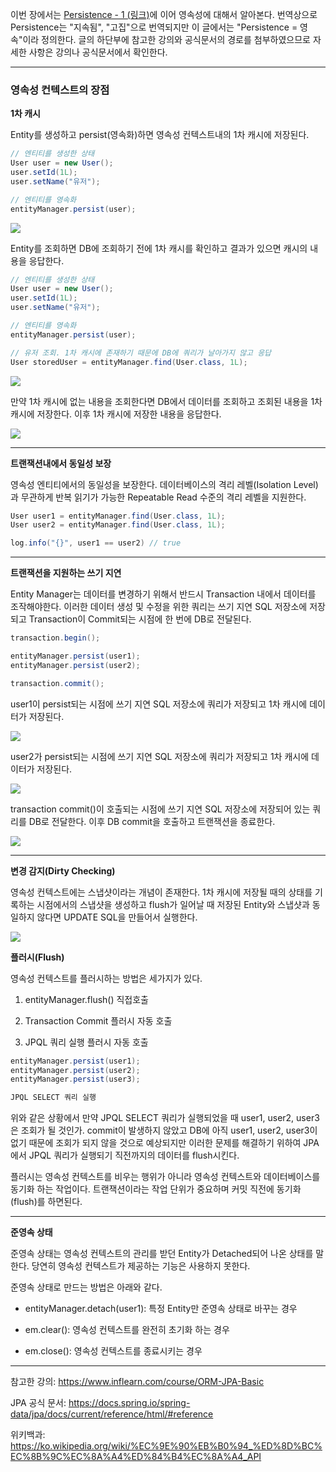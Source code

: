 이번 장에서는 [Persistence - 1 (링크)](https://imprint.tistory.com/112?category=1003393)에 이어 영속성에 대해서 알아본다.
번역상으로 Persistence는 "지속됨", "고집"으로 번역되지만 이 글에서는 "Persistence = 영속"이라 정의한다.
글의 하단부에 참고한 강의와 공식문서의 경로를 첨부하였으므로 자세한 사항은 강의나 공식문서에서 확인한다.

---

### 영속성 컨텍스트의 장점

**1차 캐시**

Entity를 생성하고 persist(영속화)하면 영속성 컨텍스트내의 1차 캐시에 저장된다.
```java
// 엔티티를 생성한 상태
User user = new User();
user.setId(1L);
user.setName("유저");

// 엔티티를 영속화
entityManager.persist(user);
```

![](image/7.png)

Entity를 조회하면 DB에 조회하기 전에 1차 캐시를 확인하고 결과가 있으면 캐시의 내용을 응답한다.
```java
// 엔티티를 생성한 상태
User user = new User();
user.setId(1L);
user.setName("유저");

// 엔티티를 영속화
entityManager.persist(user);

// 유저 조회. 1차 캐시에 존재하기 때문에 DB에 쿼리가 날아가지 않고 응답
User storedUser = entityManager.find(User.class, 1L);
```

![](image/8.png)

만약 1차 캐시에 없는 내용을 조회한다면 DB에서 데이터를 조회하고 조회된 내용을 1차 캐시에 저장한다.
이후 1차 캐시에 저장한 내용을 응답한다.

![](image/9.png)

---

**트랜잭션내에서 동일성 보장**

영속성 엔티티에서의 동일성을 보장한다.
데이터베이스의 격리 레벨(Isolation Level)과 무관하게 반복 읽기가 가능한 Repeatable Read 수준의 격리 레벨을 지원한다.

```java
User user1 = entityManager.find(User.class, 1L);
User user2 = entityManager.find(User.class, 1L);

log.info("{}", user1 == user2) // true
```

---

**트랜잭션을 지원하는 쓰기 지연**

Entity Manager는 데이터를 변경하기 위해서 반드시 Transaction 내에서 데이터를 조작해야한다.
이러한 데이터 생성 및 수정을 위한 쿼리는 쓰기 지연 SQL 저장소에 저장되고
Transaction이 Commit되는 시점에 한 번에 DB로 전달된다.

```java
transaction.begin();

entityManager.persist(user1);
entityManager.persist(user2);

transaction.commit();
```

user1이 persist되는 시점에 쓰기 지연 SQL 저장소에 쿼리가 저장되고 1차 캐시에 데이터가 저장된다.

![](image/10.png)

user2가 persist되는 시점에 쓰기 지연 SQL 저장소에 쿼리가 저장되고 1차 캐시에 데이터가 저장된다.

![](image/11.png)

transaction commit()이 호출되는 시점에 쓰기 지연 SQL 저장소에 저장되어 있는 쿼리를 DB로 전달한다.
이후 DB commit을 호출하고 트랜잭션을 종료한다.

![](image/12.png)

---

**변경 감지(Dirty Checking)**

영속성 컨텍스트에는 스냅샷이라는 개념이 존재한다.
1차 캐시에 저장될 때의 상태를 기록하는 시점에서의 스냅샷을 생성하고 flush가 일어날 때 저장된 Entity와 스냅샷과
동일하지 않다면 UPDATE SQL을 만들어서 실행한다.

![](image/13.png)

**플러시(Flush)**

영속성 컨텍스트를 플러시하는 방법은 세가지가 있다.

1. entityManager.flush() 직접호출

2. Transaction Commit 플러시 자동 호출

3. JPQL 쿼리 실행 플러시 자동 호출

```java
entityManager.persist(user1);
entityManager.persist(user2);
entityManager.persist(user3);

JPQL SELECT 쿼리 실행
```

위와 같은 상황에서 만약 JPQL SELECT 쿼리가 실행되었을 때 user1, user2, user3은 조회가 될 것인가.
commit이 발생하지 않았고 DB에 아직 user1, user2, user3이 없기 때문에 조회가 되지 않을 것으로 예상되지만
이러한 문제를 해결하기 위하여 JPA에서 JPQL 쿼리가 실행되기 직전까지의 데이터를 flush시킨다.

플러시는 영속성 컨텍스트를 비우는 행위가 아니라 영속성 컨텍스트와 데이터베이스를 동기화 하는 작업이다.
트랜잭션이라는 작업 단위가 중요하며 커밋 직전에 동기화(flush)를 하면된다.

---

**준영속 상태**

준영속 상태는 영속성 컨텍스트의 관리를 받던 Entity가 Detached되어 나온 상태를 말한다.
당연히 영속성 컨텍스트가 제공하는 기능은 사용하지 못한다.

준영속 상태로 만드는 방법은 아래와 같다.

- entityManager.detach(user1): 특정 Entity만 준영속 상태로 바꾸는 경우

- em.clear(): 영속성 컨텍스트를 완전히 초기화 하는 경우

- em.close(): 영속성 컨텍스트를 종료시키는 경우

---

참고한 강의: https://www.inflearn.com/course/ORM-JPA-Basic

JPA 공식 문서: https://docs.spring.io/spring-data/jpa/docs/current/reference/html/#reference

위키백과: https://ko.wikipedia.org/wiki/%EC%9E%90%EB%B0%94_%ED%8D%BC%EC%8B%9C%EC%8A%A4%ED%84%B4%EC%8A%A4_API